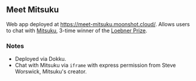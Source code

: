 ## Meet Mitsuku

Web app deployed at https://meet-mitsuku.moonshot.cloud/. Allows users to chat with [Mitsuku](http://www.mitsuku.com/), 3-time winner of the [Loebner Prize](https://en.wikipedia.org/wiki/Loebner_Prize).

### Notes
* Deployed via Dokku.
* Chat with Mitsuku via `iframe` with express permission from Steve Worswick, Mitsuku's creator.
